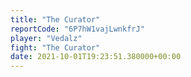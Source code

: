 ```yaml
---
title: "The Curator"
reportCode: "6P7hW1vajLwnkfrJ"
player: "Vedalz"
fight: "The Curator"
date: 2021-10-01T19:23:51.380000+00:00
---
```

